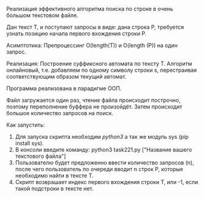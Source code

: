 Реализация эффективного алгоритма поиска по строке в очень большом текстовом файле. 


Дан текст T, и поступают запросы в виде: дана строка P, требуется узнать позицию начала первого вхождения строки P.

Асимптотика: Препроцессинг O(length(T)) и O(length (P)) на один запрос.

Реализация: Построение суффиксного автомата по тексту T.
Алгоритм онлайновый, т.е. добавляем по одному символу строки s, перестраивая соответствующим образом текущий автомат.

Программа реализована в парадигме ООП.

Файл загружается один раз, чтение файла происходит построчно, поэтому переполнение буффера не произойдёт. Затем происходит большое количество запросов на поиск.

Как запустить: 
1) Для запуска скрипта необходим *python3* а так же модуль sys (pip install sys).
2) В консоли введите команду: python3 task221.py ["Название вашего текстового файла"]
3) Пользователю будет предложенно ввести количество запросов (n), после чего пользователь по очереди вводит n строк P, которые необходимо найти в тексте T.
4) Скрипт возврашает индекс первого вхождения строки T, или -1, если такой подстроки в тексте нет.

